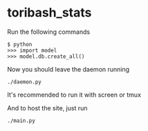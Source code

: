 # toribash_stats

Run the following commands

    $ python
    >>> import model
    >>> model.db.create_all()

Now you should leave the daemon running

    ./daemon.py

It's recommended to run it with screen or tmux

And to host the site, just run

    ./main.py